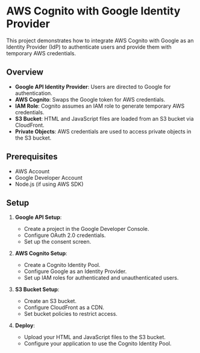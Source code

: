 # AWS Cognito with Google Identity Provider

This project demonstrates how to integrate AWS Cognito with Google as an Identity Provider (IdP) to authenticate users and provide them with temporary AWS credentials.

## Overview

- **Google API Identity Provider**: Users are directed to Google for authentication.
- **AWS Cognito**: Swaps the Google token for AWS credentials.
- **IAM Role**: Cognito assumes an IAM role to generate temporary AWS credentials.
- **S3 Bucket**: HTML and JavaScript files are loaded from an S3 bucket via CloudFront.
- **Private Objects**: AWS credentials are used to access private objects in the S3 bucket.

## Prerequisites

- AWS Account
- Google Developer Account
- Node.js (if using AWS SDK)

## Setup

1. **Google API Setup**:
   - Create a project in the Google Developer Console.
   - Configure OAuth 2.0 credentials.
   - Set up the consent screen.

2. **AWS Cognito Setup**:
   - Create a Cognito Identity Pool.
   - Configure Google as an Identity Provider.
   - Set up IAM roles for authenticated and unauthenticated users.

3. **S3 Bucket Setup**:
   - Create an S3 bucket.
   - Configure CloudFront as a CDN.
   - Set bucket policies to restrict access.

4. **Deploy**:
   - Upload your HTML and JavaScript files to the S3 bucket.
   - Configure your application to use the Cognito Identity Pool.

